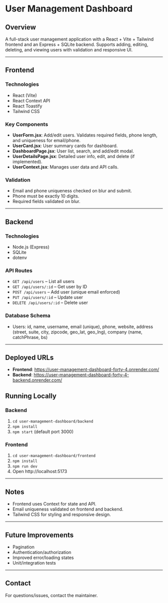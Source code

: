 # User Management Dashboard

## Overview
A full-stack user management application with a React + Vite + Tailwind frontend and an Express + SQLite backend. Supports adding, editing, deleting, and viewing users with validation and responsive UI.

---

## Frontend

### Technologies
- React (Vite)
- React Context API
- React Toastify
- Tailwind CSS

### Key Components
- **UserForm.jsx**: Add/edit users. Validates required fields, phone length, and uniqueness for email/phone.
- **UserCard.jsx**: User summary cards for dashboard.
- **DashboardPage.jsx**: User list, search, and add/edit modal.
- **UserDetailsPage.jsx**: Detailed user info, edit, and delete (if implemented).
- **UserContext.jsx**: Manages user data and API calls.

### Validation
- Email and phone uniqueness checked on blur and submit.
- Phone must be exactly 10 digits.
- Required fields validated on blur.

---

## Backend

### Technologies
- Node.js (Express)
- SQLite
- dotenv

### API Routes
- `GET /api/users` – List all users
- `GET /api/users/:id` – Get user by ID
- `POST /api/users` – Add user (unique email enforced)
- `PUT /api/users/:id` – Update user
- `DELETE /api/users/:id` – Delete user

### Database Schema
- Users: id, name, username, email (unique), phone, website, address (street, suite, city, zipcode, geo_lat, geo_lng), company (name, catchPhrase, bs)

---

## Deployed URLs
- **Frontend**: https://user-management-dashboard-forty-4.onrender.com/
- **Backend**: https://user-management-dashboard-forty-4-backend.onrender.com/

## Running Locally

### Backend
1. `cd user-management-dashboard/backend`
2. `npm install`
3. `npm start` (default port 3000)

### Frontend
1. `cd user-management-dashboard/frontend`
2. `npm install`
3. `npm run dev`
4. Open http://localhost:5173

---

## Notes
- Frontend uses Context for state and API.
- Email uniqueness validated on frontend and backend.
- Tailwind CSS for styling and responsive design.

---

## Future Improvements
- Pagination
- Authentication/authorization
- Improved error/loading states
- Unit/integration tests

---

## Contact
For questions/issues, contact the maintainer.

